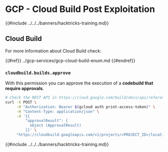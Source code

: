 # GCP - Cloud Build Post Exploitation

{{#include ../../../banners/hacktricks-training.md}}

## Cloud Build

For more information about Cloud Build check:

{{#ref}}
../gcp-services/gcp-cloud-build-enum.md
{{#endref}}

### `cloudbuild.builds.approve`

With this permission you can approve the execution of a **codebuild that require approvals**.

```bash
# Check the REST API in https://cloud.google.com/build/docs/api/reference/rest/v1/projects.locations.builds/approve
curl -X POST \
     -H "Authorization: Bearer $(gcloud auth print-access-token)" \
     -H "Content-Type: application/json" \
     -d '{{
         "approvalResult": {
           object (ApprovalResult)
         }}' \
     "https://cloudbuild.googleapis.com/v1/projects/<PROJECT_ID>/locations/<LOCATION>/builds/<BUILD_ID>:approve"
```

{{#include ../../../banners/hacktricks-training.md}}






